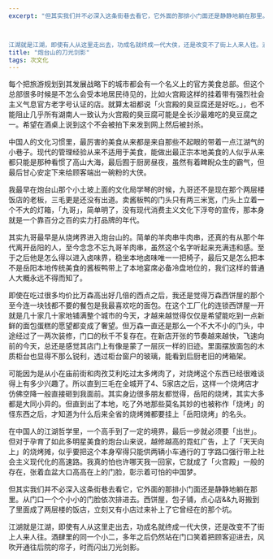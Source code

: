 ```yaml
---
excerpt: "但其实我们并不必深入这条街巷去看它，它外面的那排小门面还是静静地躺在那里。从门口一个个小小的门脸依次排进去。西饼屋，包子铺，点心店&&九哥搬到了里面成了两层楼的饭店，立刻又有小店过来补上了它曾经在的那个坑。



江湖就是江湖，即使有人从这里走出去，功成名就终成一代大侠，还是改变不了街上人来人往。酒肆里的同一个小二，多年之后仍然站在门口笑着把顾客迎进去，风吹开通往后院的帘子，时而闪出刀光剑影。"
title: "炮台山的刀光剑影"
tags: 次文化
---
```


每个把旅游规划到其发展战略下的城市都会有一个名义上的官方美食总部。但这个总部很多时候是不怎么会受本地居民待见的，比如火宫殿这样的挂着带有强烈社会主义气息官方老字号认证的店。就算太祖都说「火宫殿的臭豆腐还是好吃。」，也不能阻止几乎所有湖南人一致认为火宫殿的臭豆腐可能是全长沙最难吃的臭豆腐之一。希望在酒桌上说到这个不会被拍下来发到网上然后被封杀。

中国人的文化习惯里，最厉害的美食从来都是来自那些不起眼的带着一点江湖气的小巷子。现代的管理经验从来不适用于美食，能做出最正宗本地美食的人似乎从来都只能是那种看惯了高山大海，最后囿于厨房昼夜，虽然有着睥睨众生的霸气，但最后甘心安定下来给顾客端出一碗粉的大侠。

我最早在炮台山那个小土坡上面的文化局学琴的时候，九哥还不是现在那个两层楼饭店的老板，三毛更是还没有出道。卖酱板鸭的门头只有两三米宽，门头上立着一个不大的灯箱，「九哥」，简单明了，没有现代消费主义文化下浮夸的宣传，那本身就是一个靠百分之百的实力打品牌的年代。

其实九哥最早是从烧烤界进入炮台山的。简单的羊肉串牛肉串，还真的有从那个年代离开岳阳的人，至今念念不忘九哥羊肉串，虽然这个名字听起来充满违和感。至于之后他是怎么得以进入卤味界，稳坐本地卤味唯一一把椅子，最后又是怎么把本不是岳阳本地传统美食的酱板鸭带上了本地宴席必备冷盘地位的，我们这样的普通人大概永远不得而知了。

即使在吃过很多均价比万森高出好几倍的西点之后，我还是觉得万森西饼屋的那个至今连一块钱都不要的餐包是我最喜欢吃的面包。在这个工厂化的连锁西饼屋一开就是几十家几十家地铺满整个城市的今天，才越来越觉得仅仅是希望能吃到一点新鲜的面包蛋糕的愿望都变成了奢望。但万森一直还是那么一个不大不小的门头，中途经过了一两次装修，门口的秋千不复存在。在新店开张的节奏越来越快，飞速向前的今天，总还是感觉其店门上有像是蒙了一层灰一样的旧迹。里面摆放面包的木质柜台也显得不那么锐利，透过柜台窗户的玻璃，能看到后厨老旧的烤箱架。

可能因为是从小在庙前街和肉孜艾利吃过太多烤肉了，对烧烤这个东西已经很难谈得上有多少兴趣了。所以直到三毛在全城开了4、5家店之后，这样一个烧烤店才仿佛空降一般直接砸到我面前。其实身边很多朋友都觉得，岳阳的烧烤，其实大多都是大同小异的。但直到出了本地，吃了外地那些莫名其妙的也被称作「烧烤」的怪东西之后，才知道为什么后来全省的烧烤摊都要挂上「岳阳烧烤」的名头。

在中国人的江湖哲学里，一个高手到了一定的境界，最后一步就必须要「出世」。但对于孕育了如此多明星美食的炮台山来说，越修越高的霓虹广告，上了「天天向上」的烧烤摊，似乎要把这个本身窄得只能供两辆小车通行的丁字路口强行带上社会主义现代化的高速路。我真的怕也许哪天我一回家，它就成了「火宫殿」一般的存在，张着血盆大口高高在上的门脸，彰示着可怕的中国梦。

但其实我们并不必深入这条街巷去看它，它外面的那排小门面还是静静地躺在那里。从门口一个个小小的门脸依次排进去。西饼屋，包子铺，点心店&&九哥搬到了里面成了两层楼的饭店，立刻又有小店过来补上了它曾经在的那个坑。

江湖就是江湖，即使有人从这里走出去，功成名就终成一代大侠，还是改变不了街上人来人往。酒肆里的同一个小二，多年之后仍然站在门口笑着把顾客迎进去，风吹开通往后院的帘子，时而闪出刀光剑影。
